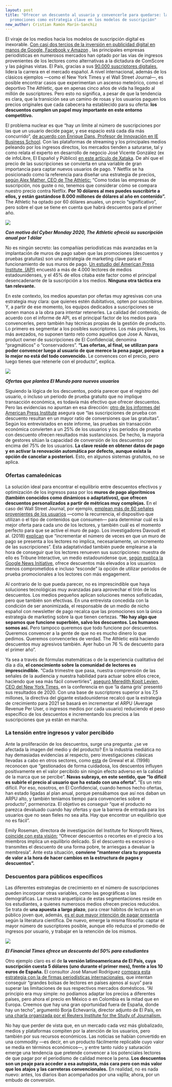 ```yaml
---
layout: post
title: "Ofrecer un descuento al usuario y convencerle para quedarse: las
  promociones como estrategia clave en los modelos de suscripción"
new_author: Cristian Ramón Marín-Sanchiz
---
```

El viraje de los medios hacia los modelos de suscripción digital es inexorable. [Con casi dos tercios de la inversión en publicidad digital en manos de Google, Facebook y Amazon](https://www.businessinsider.com/google-facebook-amazon-were-biggest-ad-revenue-winners-this-year-2020-12) , las principales empresas periodísticas en numerosos mercados han optado por las vías de ingresos provenientes de los lectores como alternativas a la dictadura de ComScore y las páginas vistas. El País, gracias a sus [90.000 suscriptores digitales](https://www.youtube.com/watch?v=NrGdBVijVtE), lidera la carrera en el mercado español. A nivel internacional, además de los clásicos ejemplos ―como el New York Times y el Wall Street Journal―, es posible encontrar casos que experimentan un ascenso meteórico, como el deportivo The Athletic, que en apenas cinco años de vida ha llegado al millón de suscriptores. Pero esto no significa, a pesar de que la tendencia es clara, que la transición sea un camino de rosas y los usuarios paguen los precios originales que cada cabecera ha establecido para su oferta: **los descuentos cumplen un papel muy importante en este entorno competitivo.**

El problema nuclear es que “hay un límite al número de suscripciones por las que un usuario decide pagar, y ese espacio está cada día más concurrido”, [de acuerdo con Enrique Dans, Profesor de Innovación en IE Business School](https://www.enriquedans.com/2020/03/sobre-periodicos-y-muros-de-pago.html). Con las plataformas de streaming y los principales medios peleando por los ingresos directos, los mercados tienden a saturarse, tal y como relata el experto en desarrollo de negocio José Vicente González (ex de infoLibre, El Español y Público) [en este artículo de Xataka](https://www.xataka.com/otros/cada-vez-medios-que-se-pasan-al-muro-pago-espana-gran-pregunta-habra-suscriptores-para-todos). De ahí que el precio de las suscripciones se convierta en una variable de gran importancia para captar nuevos usuarios de pago. Y Netflix se ha posicionado como la referencia para diseñar una estrategia de precios, [según Alex Mather, CEO de The Athletic:](https://techcrunch.com/2018/10/31/theathletic-interview/?guccounter=1&guce_referrer=aHR0cHM6Ly93d3cuZ29vZ2xlLmNvbS8&guce_referrer_sig=AQAAAGQiqKxZJPHvh5dMYvy44dMv28mIMm-j0barr9KGTRihFLEdZC8sJM9StLzNk9Dt_IW_Zyh_ABLyRHEw1_JmWrw3MDLJ4ccQfocgw4dNKwacrGViaCZCHFg8o1bOaMQudH-msKXLtQRc5F-KCZtiyqsWP7HdwcLEiZvQRAWod7b7) “Como todas las empresas de suscripción, nos guste o no, tenemos que considerar cómo se compara nuestro precio contra Netflix. **Por 10 dólares al mes puedes suscribirte a ellos, y están gastándose 8.000 millones de dólares al año en contenido”.** The Athletic ha optado por 60 dólares anuales, un precio “significativo”, pero sobre el que se tiene en cuenta que habrá descuentos para el primer año.

![](/images/shots/ta.png)

***Con motivo del Cyber Monday 2020, The Athletic ofreció su suscripción anual por 1 dólar***

No es ningún secreto: las compañías periodísticas más avanzadas en la implantación de muros de pago saben que las promociones (descuentos y pruebas gratuitas) son una estrategia de marketing clave para el funcionamiento de sus muros de pago. [Un estudio del American Press Institute  (API)](https://www.americanpressinstitute.org/publications/reports/survey-research/paths-to-subscription/) encuestó a más de 4.000 lectores de medios estadounidenses, y el 45% de ellos citaba este factor como el principal desencadenante de la suscripción a los medios. **Ninguna otra táctica era tan relevante.** 

En este contexto, los medios apuestan por ofertas muy agresivas con una estrategia muy clara: que quienes estén dubitativos, opten por suscribirse. Y, a partir de ese momento, los equipos dedicados a suscripciones se ponen manos a la obra para intentar retenerles. La calidad del contenido, de acuerdo con el informe de API, es el principal factor de los medios para convencerles, pero también hay técnicas propias de la gestión de producto. Lo primero es segmentar a los posibles suscriptores. Los más proclives, los más avezados, no suponen tanto reto como aquellos que Jose A. Navas, product owner de suscripciones de El Confidencial, denomina “pragmáticos” o “conservadores”. **“Las ofertas, al final, se utilizan para poder convencer luego al usuario de que merece la pena pagar, porque a lo mejor no está del todo convencido.** Le convences con el precio, pero luego tienes que retenerle con el producto”, explica.

![](/images/shots/descuentos-muros-de-pago-suscripcion.png)

***Ofertas que plantea El Mundo para nuevos usuarios***

Siguiendo la lógica de los descuentos, podría parecer que el registro del usuario, o incluso un periodo de prueba gratuito que no implique transacción económica, es todavía más efectivo que ofrecer descuentos. Pero las evidencias no apuntan en esa dirección: [otro de los informes del American Press Institute](https://www.americanpressinstitute.org/publications/reports/digital-subscription-pricing/) asegura que “las suscripciones de prueba con descuento resultan en un mayor ratio de conversiones que las gratuitas”. Según los entrevistados en este informe, las pruebas sin transacción económica convierten a un 25% de los usuarios y los periodos de prueba con descuento ofrecen resultados más sustanciosos. De hecho, la mayoría de gestores sitúan la capacidad de conversión de los descuentos por encima del 75% de los usuarios. **La clave reside en obtener datos de pago y en activar la renovación automática por defecto, aunque exista la opción de cancelar a posteriori.** Esto, en algunos sistemas gratuitos, no se aplica.

### Ofertas camaleónicas

La solución ideal para encontrar el equilibrio entre descuentos efectivos y optimización de los ingresos pasa por los **muros de pago algorítmicos (también conocidos como dinámicos o adaptativos), que ofrecen descuentos personalizados a partir de métricas muy complejas.** En el caso del Wall Street Journal, por ejemplo, [emplean más de 60 señales provenientes de los usuarios](https://mip.umh.es/blog/2019/07/09/muros-pago-algoritmicos-futuro/) ―como la recurrencia, el dispositivo que utilizan o el tipo de contenidos que consumen― para determinar cuál es la mejor oferta para cada uno de los lectores, y también cuál es el momento perfecto para que se active el muro de pago. Los investigadores Davoudi et al. (2018) [explican](https://dl.acm.org/doi/10.1145/3219819.3219892) que “incrementar el número de veces en que un muro de pago se presenta a los lectores no implica, necesariamente, un incremento de las suscripciones”. Esta adaptatividad también puede emplearse a la hora de conseguir que los lectores renueven sus suscripciones: muestra de ello es Tribune Interactive, un medio estadounidense que, [según explica la Google News Initiative](https://newsinitiative.withgoogle.com/digital-growth/reader-revenue/playbook), ofrece descuentos más elevados a los usuarios menos comprometidos e incluso “esconde” la opción de utilizar periodos de prueba promocionales a los lectores con más engagement. 

Al contrario de lo que pueda parecer, no es imprescindible que haya soluciones tecnológicas muy avanzadas para aprovechar el tirón de los descuentos. Los medios pequeños aplican soluciones menos sofisticadas, pero que también son efectivas. En una entrevista concedida con la condición de ser anonimizada, el responsable de un medio de nicho español con newsletter de pago recalca que las promociones son la única estrategia de marketing sobre la que tienen certezas. **“No hay algo que sepamos que funcione superbién, salvo los descuentos. Los humanos somos así.** Pero tampoco queremos que todo funcione por descuentos. Queremos convencer a la gente de que no es mucho dinero lo que pedimos. Queremos convencerles de verdad. The Athletic está haciendo descuentos muy agresivos también. Ayer hubo un 76 % de descuento para el primer año”.

Ya sea a través de fórmulas matemáticas o de la experiencia cualitativa del día a día, **el conocimiento sobre la comunidad de lectores es imprescindible.** “Cada trimestre que pasa, nuestra comprensión de las señales de la audiencia y nuestra habilidad para actuar sobre ellos crece, haciendo que sea más fácil convertirles”, [aseguró Meredith Kopit Levien, CEO del New York Times,](https://nytco-assets.nytimes.com/2021/02/Q42020Earnings_Openingremarks.pdf) en la conferencia en que ‘la dama gris’ presentó sus resultados de 2020. Con una base de suscriptores superior a los 7,5 millones, la directiva del gigante estadounidense recalcó que la estrategia de crecimiento para 2021 se basará en incrementar el ARPU (Average Revenue Per User, o ingresos medios por cada usuario) reduciendo el peso específico de los descuentos e incrementando los precios a las suscripciones que ya están en marcha.

### La tensión entre ingresos y valor percibido

Ante la proliferación de los descuentos, surge una pregunta: ¿se ve afectada la imagen del medio y del producto? En la industria mediática no hay demasiadas evidencias al respecto, pero investigaciones clásicas llevadas a cabo en otros sectores, como [esta](https://digitalcommons.calpoly.edu/cgi/viewcontent.cgi?article=1010&context=mkt_fac) de Grewal et al. (1998) reconocen que “gestionados de forma cuidadosa, los descuentos influyen positivamente en el valor percibido sin ningún efecto adverso en la calidad de la marca que se percibe”. **Navas subraya, en este sentido, que “lo difícil es subirle el precio al usuario que ha estado con una oferta”.** “Es un reto difícil. Por eso, nosotros, en El Confidencial, cuando hemos hecho ofertas, han estado ligadas al plan anual, porque pensábamos que así nos daban un ARPU alto, y también teníamos tiempo para convencerles sobre el producto”, pormenoriza. El objetivo es conseguir “que el producto no parezca devaluado cuando hay ofertas y que la barrera de entrada para los usuarios que no sean fieles no sea alta. Hay que encontrar un equilibrio que no es fácil”. 

Emily Roseman, directora de investigación del Institute for Nonprofit News, [coincide con esta visión:](https://membershipguide.org/case-study/how-zetland-doubled-down-on-member-retention-tactics-during-the-covid-pandemic-and-recession/) “Ofrecer descuentos o recortes en el precio a los miembros implica un equilibrio delicado. Si el descuento es excesivo o transmites el descuento de una forma pobre, te arriesgas a devaluar la membresía”. Ante esta situación, **conviene “mantener clara tu propuesta de valor a la hora de hacer cambios en la estructura de pagos y descuentos”.**

### Descuentos para públicos específicos

Las diferentes estrategias de crecimiento en el número de suscripciones pueden incorporar otras variables, como las geográficas o las demográficas. La muestra arquetípica de estas segmentaciones reside en los estudiantes, a quienes numerosos medios ofrecen precios reducidos. Se trata de **una apuesta a largo plazo**, para crear hábitos de lectura en un público joven que, además, [es el que mayor intención de pagar presenta](https://www.tandfonline.com/doi/abs/10.1080/21670811.2020.1770112) según la literatura científica. De nuevo, emerge la misma filosofía: captar el mayor número de suscriptores posible, aunque ello reduzca el promedio de ingresos por usuario, y trabajar en la retención de los mismos.

![](/images/shots/descuentos-muros-pago-2.png)

***El Financial Times ofrece un descuento del 50% para estudiantes***

Otro ejemplo claro es el de **la versión latinoamericana de El País, cuya suscripción cuesta 5 dólares (uno durante el primer mes), frente a los 10 euros de España.** El consultor José Manuel Rodríguez [compara esta estrategia con la de firmas periodísticas internacionales](https://josemanuelrodos.medium.com/el-pa%C3%ADs-lanza-un-esquema-de-suscripci%C3%B3n-m%C3%A1s-econ%C3%B3mico-para-sus-lectores-en-latinoam%C3%A9rica-de75bbe69aad), que intentan conseguir “grandes bolsas de lectores en países ajenos al suyo” para superar las limitaciones de sus respectivos mercados domésticos. “Al principio era muy simple: no podíamos adaptar los precios a diferentes países, pero ahora el precio en México o en Colombia es la mitad que en Europa. Creemos que hay una gran oportunidad fuera de España, donde hay un techo”, argumentó Borja Echevarría, director adjunto de El País, en [una charla organizada por el Reuters Institute for the Study of Journalism.](https://www.youtube.com/watch?v=NrGdBVijVtE) 

No hay que perder de vista que, en un mercado cada vez más globalizado, medios y plataformas compiten por la atención de los usuarios, pero también por sus recursos económicos. Las noticias se habían convertido en una commodity ―es decir, en un producto fácilmente replicable cuyo valor se medía en términos económicos―, y entre tanto ruido y saturación emerge una tendencia que pretende convencer a los potenciales lectores de que pagar por el periodismo de calidad merece la pena. **Los descuentos son un peaje para acceder a esa autopista, más cara pero con más valor que los atajos y las carreteras convencionales.** En realidad, no es nada nuevo: antes, los diarios iban acompañados por una vajilla; ahora, por un embudo de conversión.